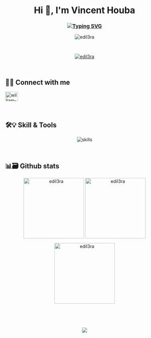 <h1 align="center">Hi 👋, I'm Vincent Houba</h1>
<h3 align="center"><a href="https://git.io/typing-svg"><img src="https://readme-typing-svg.herokuapp.com?font=Fira+Code&pause=1000&center=true&width=435&lines=Software+Engineer" alt="Typing SVG" /></a></h3>

<div align="center"> <img src="https://komarev.com/ghpvc/?username=edil3ra&label=Profile%20views&color=0e75b6&style=flat" alt="edil3ra" /> </div>

&nbsp;

<div align="center"> <a href="https://github.com/ryo-ma/github-profile-trophy"><img src="https://github-profile-trophy.vercel.app/?username=edil3ra&theme=nord&no-frame=true" alt="edil3ra" /></a> </div>

&nbsp;

## 🔌🤝 Connect with me
<div align="left">
<a href="https://linkedin.com/in/vincent-houba-866525b6/" target="blank"><img align="center" src="https://raw.githubusercontent.com/rahuldkjain/github-profile-readme-generator/master/src/images/icons/Social/linked-in-alt.svg" alt="william-scalabre" height="30" width="40" /></a>
</div>

&nbsp;

## 🛠️💡 Skill & Tools
<div align="center"> 
<img src="https://skillicons.dev/icons?i=python,ts,rust,elixir,django,flask,fastAPI,numpy,sympy,pandas,manim,react,vue,gatsby,express,next,bevy,phoenix,posgressql,mongo,redis,dynamodb,aws,linux,git,github,vagrant,docker,nginx&theme=dark" alt="skills" /> </div>

&nbsp;

## 📊🗃️ Github stats

<p align="center">
<img align="center" src="https://github-readme-stats.vercel.app/api?username=edil3ra&count_private=true&show_icons=true&theme=nord&hide_border=true" alt="edil3ra" height="192px" />
  <img align="center" src="https://github-readme-stats.vercel.app/api/top-langs?username=edil3ra&langs_count=8&layout=compact&theme=nord&hide_border=true" alt="edil3ra" height="192px" />
</p>
<div align="center"> <img align="center" src="https://github-readme-streak-stats.herokuapp.com/?user=edil3ra&theme=nord&hide_border=true&" alt="edil3ra" height="192px"/> </div>

&nbsp;
<!--- <div align="center"> <img align="center" src="https://github-readme-activity-graph.vercel.app/graph?username=edil3ra&theme=nord&hide_border=true&radius=10" alt="activity graph"/></div> --> 

&nbsp;

<!---
<div align="center">
<img src="https://readme-jokes.vercel.app/api?hideBorder&bgColor=%2f343f" alt="Jokes Card" />
</div>
--> 

<div align="center"> 
<img src="https://capsule-render.vercel.app/api?type=waving&color=292e38&height=200&section=footer&text=&fontAlignY=35&animation=twinkling&fontColor=gradient" />
</div>

